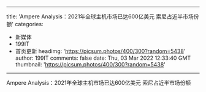 
---
title: 'Ampere Analysis：2021年全球主机市场已达600亿美元 索尼占近半市场份额'
categories: 
 - 新媒体
 - 199IT
 - 首页更新
headimg: 'https://picsum.photos/400/300?random=5438'
author: 199IT
comments: false
date: Thu, 03 Mar 2022 12:33:40 GMT
thumbnail: 'https://picsum.photos/400/300?random=5438'
---

<div>   
Ampere Analysis：2021年全球主机市场已达600亿美元 索尼占近半市场份额  
</div>
            